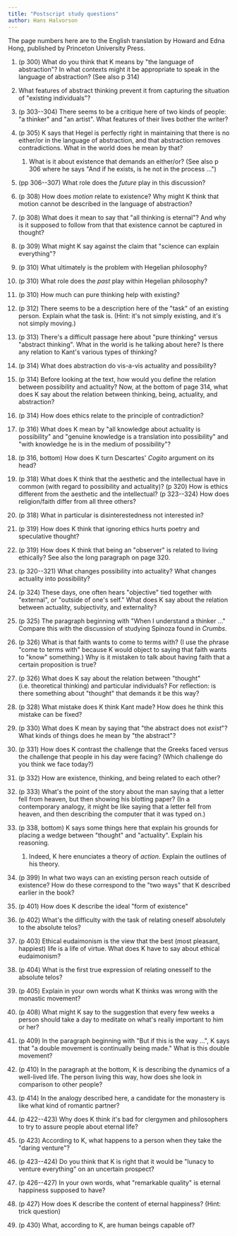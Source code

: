 ```yaml
---
title: "Postscript study questions"
author: Hans Halvorson
---
```


The page numbers here are to the English translation by Howard and
Edna Hong, published by Princeton University Press.

1.  (p 300) What do you think that K means by "the language of
    abstraction"? In what contexts might it be appropriate to speak in
    the language of abstraction? (See also p 314)

2.  What features of abstract thinking prevent it from capturing the
    situation of "existing individuals"?

3.  (p 303--304) There seems to be a critique here of two kinds of
    people: "a thinker" and "an artist". What features of their lives
    bother the writer?

4.  (p 305) K says that Hegel is perfectly right in maintaining that
    there is no either/or in the language of abstraction, and that
    abstraction removes contradictions. What in the world does he mean
    by that?

    1.  What is it about existence that demands an either/or? (See also
        p 306 where he says "And if he exists, is he not in the process
        ...")

5.  (pp 306--307) What role does the *future* play in this discussion?

6.  (p 308) How does *motion* relate to existence? Why might K think
    that motion cannot be described in the language of abstraction?

7.  (p 308) What does it mean to say that "all thinking is eternal"? And
    why is it supposed to follow from that that existence cannot be
    captured in thought?

8. (p 309) What might K say against the claim that "science can explain
    everything"?

9. (p 310) What ultimately is the problem with Hegelian philosophy?

10. (p 310) What role does the *past* play within Hegelian
        philosophy?

11. (p 310) How much can pure thinking help with existing?

12.  (p 312) There seems to be a description here of the "task" of an
    existing person. Explain what the task is. (Hint: it's not simply
    existing, and it's not simply moving.)

13. (p 313) There's a difficult passage here about "pure thinking"
    versus "abstract thinking". What in the world is he talking about
    here? Is there any relation to Kant's various types of thinking?

14. (p 314) What does abstraction do vis-a-vis actuality and
    possibility?

15. (p 314) Before looking at the text, how would you define the
    relation between possibility and actuality? Now, at the bottom of
    page 314, what does K say about the relation between thinking,
    being, actuality, and abstraction?

16. (p 314) How does ethics relate to the principle of contradiction?

17. (p 316) What does K mean by "all knowledge about actuality is
    possibility" and "genuine knowledge is a translation into
    possibility" and "with knowledge he is in the medium of
    possibility"?

18. (p 316, bottom) How does K turn Descartes' *Cogito* argument on its
    head?
	
19.  (p 318) What does K think that the aesthetic and the intellectual
    have in common (with regard to possibility and actuality)? (p 320)
    How is ethics different from the aesthetic and the intellectual? (p
    323--324) How does religion/faith differ from all three others?

20.  (p 318) What in particular is disinterestedness not interested in?

21.  (p 319) How does K think that ignoring ethics hurts poetry and
    speculative thought?

22.  (p 319) How does K think that being an "observer" is related to
    living ethically? See also the long paragraph on page 320.

23.  (p 320--321) What changes possibility into actuality? What changes
    actuality into possibility?

24.  (p 324) These days, one often hears "objective" tied together with
    "external", or "outside of one's self." What does K say about the
    relation between actuality, subjectivity, and externality?

25.  (p 325) The paragraph beginning with "When I understand a thinker
    ..." Compare this with the discussion of studying Spinoza found in
    *Crumbs*.

26.  (p 326) What is that faith wants to come to terms with? (I use the
    phrase "come to terms with" because K would object to saying that
    faith wants to "know" something.) Why is it mistaken to talk about
    having faith that a certain proposition is true?

27.  (p 326) What does K say about the relation between "thought"
    (i.e. theoretical thinking) and particular individuals? For
    reflection: is there something about "thought" that demands it be
    this way?

28. (p 328) What mistake does K think Kant made? How does he think this
    mistake can be fixed?

29. (p 330) What does K mean by saying that "the abstract does not
    *exist*"? What kinds of things does he mean by "the abstract"?

30. (p 331) How does K contrast the challenge that the Greeks faced
    versus the challenge that people in his day were facing? (Which
    challenge do you think we face today?)

31. (p 332) How are existence, thinking, and being related to each
    other?

32. (p 333) What's the point of the story about the man saying that a
    letter fell from heaven, but then showing his blotting paper? (In a
    contemporary analogy, it might be like saying that a letter fell
    from heaven, and then describing the computer that it was typed on.)

33. (p 338, bottom) K says some things here that explain his grounds for
    placing a wedge between "thought" and "actuality". Explain his
    reasoning.

    1.  Indeed, K here enunciates a theory of *action*. Explain the
        outlines of his theory.
	
34.  (p 399) In what two ways can an existing person reach outside of
    existence? How do these correspond to the "two ways" that K
    described earlier in the book?

35.  (p 401) How does K describe the ideal "form of existence"

36.  (p 402) What's the difficulty with the task of relating oneself
    absolutely to the absolute telos?

37.  (p 403) Ethical eudaimonism is the view that the best (most
    pleasant, happiest) life is a life of virtue. What does K have to
    say about ethical eudaimonism?

38.  (p 404) What is the first true expression of relating onesself to
    the absolute telos?

39.  (p 405) Explain in your own words what K thinks was wrong with the
    monastic movement?

40.  (p 408) What might K say to the suggestion that every few weeks a
    person should take a day to meditate on what's really important to
    him or her?

41.  (p 409) In the paragraph beginning with "But if this is the way
    ...", K says that "a double movement is continually being made."
    What is this double movement?

42.  (p 410) In the paragraph at the bottom, K is describing the dynamics
    of a well-lived life. The person living this way, how does she look
    in comparison to other people?

43. (p 414) In the analogy described here, a candidate for the monastery
    is like what kind of romantic partner?

44. (p 422--423) Why does K think it's bad for clergymen and
    philosophers to try to assure people about eternal life?

45. (p 423) According to K, what happens to a person when they take the
    "daring venture"?

46. (p 423--424) Do you think that K is right that it would be "lunacy
    to venture everything" on an uncertain prospect?

47. (p 426--427) In your own words, what "remarkable quality" is eternal
    happiness supposed to have?

48. (p 427) How does K describe the content of eternal happiness? (Hint:
    trick question)

49. (p 430) What, according to K, are human beings capable of?

